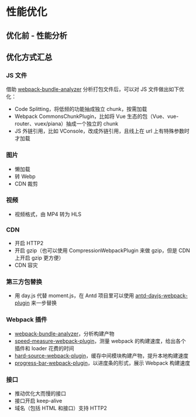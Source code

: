 # 性能优化

## 优化前 - 性能分析

## 优化方式汇总

### JS 文件

借助 [webpack-bundle-analyzer](https://github.com/webpack-contrib/webpack-bundle-analyzer) 分析打包文件后，可以对 JS 文件做出如下优化：

- Code Splitting，将低频的功能抽成独立 chunk，按需加载
- Webpack CommonsChunkPlugin，比如将 Vue 生态的包（Vue、vue-router、vuex/piana）抽成一个独立的 chunk
- JS 外链引用，比如 VConsole，改成外链引用，且线上在 url 上有特殊参数时才加载

### 图片

- 懒加载
- 转 Webp
- CDN 裁剪

### 视频

- 视频格式，由 MP4 转为 HLS

### CDN

- 开启 HTTP2
- 开启 gzip（也可以使用 CompressionWebpackPlugin 来做 gzip，但是 CDN 上开启 gzip 更方便）
- CDN 容灾

### 第三方包替换

- 用  day.js 代替 moment.js，在 Antd 项目里可以使用 [antd-dayjs-webpack-plugin](https://github.com/ant-design/antd-dayjs-webpack-plugin) 来一步替换

### Webpack 插件

- [webpack-bundle-analyzer](https://github.com/webpack-contrib/webpack-bundle-analyzer)，分析构建产物
- [speed-measure-webpack-plugin](https://github.com/stephencookdev/speed-measure-webpack-plugin)，测量 webpack 的构建速度，给出各个插件和 loader 花费的时间
- [hard-source-webpack-plugin](https://github.com/mzgoddard/hard-source-webpack-plugin)，缓存中间模块构建产物，提升本地构建速度
- [progress-bar-webpack-plugin](https://github.com/clessg/progress-bar-webpack-plugin)，以进度条的形式，展示 Webpack 构建速度

### 接口

- 推动优化大而慢的接口
- 接口开启 keep-alive
- 域名（包括 HTML 和接口）支持 HTTP2
